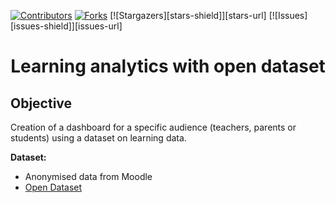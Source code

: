 <!-- PROJECT SHIELDS -->
[![Contributors][contributors-shield]][contributors-url]
[![Forks][forks-shield]][forks-url]
[![Stargazers][stars-shield]][stars-url]
[![Issues][issues-shield]][issues-url]

<h1 align=center>Learning analytics with open dataset </h1>

<h2>Objective</h2>
Creation of a dashboard for a specific audience (teachers, parents or students) using a dataset on learning data.

<b>Dataset:</b> 
* Anonymised data from Moodle
* <a href=https://analyse.kmi.open.ac.uk/open_dataset>Open Dataset</a>

<!-- MARKDOWN LINKS & IMAGES -->
[contributors-shield]: https://img.shields.io/github/contributors/clementmariebrisson/learning-analytics-open-dataset.svg?style=for-the-badge
[contributors-url]: https://github.com/clementmariebrisson/learning-analytics-open-dataset/graphs/contributors
[forks-shield]: https://img.shields.io/github/forks/clementmariebrisson/learning-analytics-open-dataset.svg?style=for-the-badge
[forks-url]: https://github.com/clementmariebrisson/learning-analytics-open-dataset/network/members
